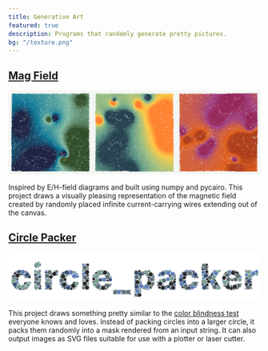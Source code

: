 ```yaml
---
title: Generative Art
featured: true
description: Programs that randomly generate pretty pictures.
bg: "/texture.png"
---
```


## [Mag Field](https://github.com/tgiv014/mag_field)
<center>
<img src="https://raw.githubusercontent.com/tgiv014/mag_field/main/static/threefold_small.png" />
</center>

Inspired by E/H-field diagrams and built using numpy and pycairo. This project draws a visually pleasing representation of the magnetic field created by randomly placed infinite current-carrying wires extending out of the canvas.

## [Circle Packer](https://github.com/tgiv014/circle_packer)
<center>
<img src="https://raw.githubusercontent.com/tgiv014/circle_packer/main/static/logo.png" />
</center>

This project draws something pretty similar to the [color blindness test](https://en.wikipedia.org/wiki/Ishihara_test) everyone knows and loves. Instead of packing circles into a larger circle, it packs them randomly into a mask rendered from an input string. It can also output images as SVG files suitable for use with a plotter or laser cutter.
